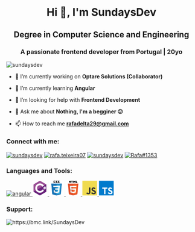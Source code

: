 <h1 align="center">Hi 👋, I'm SundaysDev</h1>
<h2 align="center">Degree in Computer Science and Engineering</h2>
<h3 align="center">A passionate frontend developer from Portugal | 20yo</h3>

<p align="left"> <img src="https://komarev.com/ghpvc/?username=sundaysdev&label=Profile%20views&color=0e75b6&style=flat" alt="sundaysdev" /> </p>

- 🔭 I’m currently working on **Optare Solutions (Collaborator)**

- 🌱 I’m currently learning **Angular**

- 🤝 I’m looking for help with **Frontend Development**

- 💬 Ask me about **Nothing, I'm a begginer 😕**

- 📫 How to reach me **rafadelta29@gmail.com**

<h3 align="left">Connect with me:</h3>
<p align="left">
<a href="[https://stackoverflow.com/users/sundaysdev](https://stackoverflow.com/users/22303476/sundaysdev)" target="blank"><img align="center" src="https://raw.githubusercontent.com/rahuldkjain/github-profile-readme-generator/master/src/images/icons/Social/stack-overflow.svg" alt="sundaysdev" height="30" width="40" /></a>
<a href="https://instagram.com/rafa.teixeira07" target="blank"><img align="center" src="https://raw.githubusercontent.com/rahuldkjain/github-profile-readme-generator/master/src/images/icons/Social/instagram.svg" alt="rafa.teixeira07" height="30" width="40" /></a>
<a href="https://dribbble.com/sundaysdev" target="blank"><img align="center" src="https://raw.githubusercontent.com/rahuldkjain/github-profile-readme-generator/master/src/images/icons/Social/dribbble.svg" alt="sundaysdev" height="30" width="40" /></a>
<a href="https://discordapp.com/users/455381834214277130" target="blank"><img align="center" src="https://raw.githubusercontent.com/rahuldkjain/github-profile-readme-generator/master/src/images/icons/Social/discord.svg" alt="Rafa#1353" height="30" width="40" /></a>
</p>

<h3 align="left">Languages and Tools:</h3>
<p align="left"> <a href="https://angular.io" target="_blank" rel="noreferrer"> <img src="https://angular.io/assets/images/logos/angular/angular.svg" alt="angular" width="40" height="40"/> </a> <a href="https://www.w3schools.com/cs/" target="_blank" rel="noreferrer"> <img src="https://raw.githubusercontent.com/devicons/devicon/master/icons/csharp/csharp-original.svg" alt="csharp" width="40" height="40"/> </a> <a href="https://www.w3schools.com/css/" target="_blank" rel="noreferrer"> <img src="https://raw.githubusercontent.com/devicons/devicon/master/icons/css3/css3-original-wordmark.svg" alt="css3" width="40" height="40"/> </a> <a href="https://www.w3.org/html/" target="_blank" rel="noreferrer"> <img src="https://raw.githubusercontent.com/devicons/devicon/master/icons/html5/html5-original-wordmark.svg" alt="html5" width="40" height="40"/> </a> <a href="https://developer.mozilla.org/en-US/docs/Web/JavaScript" target="_blank" rel="noreferrer"> <img src="https://raw.githubusercontent.com/devicons/devicon/master/icons/javascript/javascript-original.svg" alt="javascript" width="40" height="40"/> </a> <a href="https://www.typescriptlang.org/" target="_blank" rel="noreferrer"> <img src="https://raw.githubusercontent.com/devicons/devicon/master/icons/typescript/typescript-original.svg" alt="typescript" width="40" height="40"/> </a> </p>

<h3 align="left">Support:</h3>
<p><a href="https://www.buymeacoffee.com/SundaysDev"> <img align="left" src="https://cdn.buymeacoffee.com/buttons/v2/default-yellow.png" height="50" width="210" alt="https://bmc.link/SundaysDev" /></a></p><br><br>
